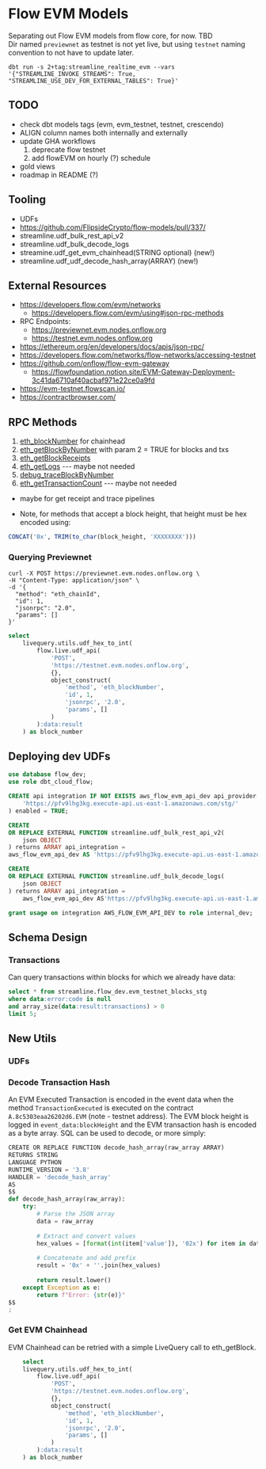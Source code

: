# Flow EVM Models

Separating out Flow EVM models from flow core, for now. TBD  
Dir named `previewnet` as testnet is not yet live, but using `testnet` naming convention to not have to update later.  

```shell
dbt run -s 2+tag:streamline_realtime_evm --vars '{"STREAMLINE_INVOKE_STREAMS": True, "STREAMLINE_USE_DEV_FOR_EXTERNAL_TABLES": True}'
```

## TODO
 - check dbt models tags (evm, evm_testnet, testnet, crescendo)
 - ALIGN column names both internally and externally
 - update GHA workflows
   1. deprecate flow testnet
   1. add flowEVM on hourly (?) schedule
 - gold views
 - roadmap in README (?) 

## Tooling
 - UDFs
  - https://github.com/FlipsideCrypto/flow-models/pull/337/
  - streamline.udf_bulk_rest_api_v2
  - streamline.udf_bulk_decode_logs
  - streamine.udf_get_evm_chainhead(STRING optional) (new!)
  - streamline.udf_udf_decode_hash_array(ARRAY) (new!)

## External Resources

 - https://developers.flow.com/evm/networks
   - https://developers.flow.com/evm/using#json-rpc-methods
  - RPC Endpoints:
    - https://previewnet.evm.nodes.onflow.org
    - https://testnet.evm.nodes.onflow.org
 - https://ethereum.org/en/developers/docs/apis/json-rpc/
 - https://developers.flow.com/networks/flow-networks/accessing-testnet
 - https://github.com/onflow/flow-evm-gateway
    - https://flowfoundation.notion.site/EVM-Gateway-Deployment-3c41da6710af40acbaf971e22ce0a9fd
 - https://evm-testnet.flowscan.io/
 - https://contractbrowser.com/

## RPC Methods
 1. [eth_blockNumber](https://ethereum.org/en/developers/docs/apis/json-rpc/#eth_blocknumber) for chainhead
 1. [eth_getBlockByNumber](https://ethereum.org/en/developers/docs/apis/json-rpc/#eth_getblockbynumber) with param 2 = TRUE for blocks and txs
 1. [eth_getBlockReceipts](https://www.quicknode.com/docs/ethereum/eth_getBlockReceipts)
 1. [eth_getLogs](https://ethereum.org/en/developers/docs/apis/json-rpc/#eth_getlogs) --- maybe not needed
 1. [debug_traceBlockByNumber](https://www.quicknode.com/docs/ethereum/debug_traceBlockByNumber)
 1. [eth_getTransactionCount](https://ethereum.org/en/developers/docs/apis/json-rpc/#eth_gettransactioncount) --- maybe not needed
  - maybe for get receipt and trace pipelines


 - Note, for methods that accept a block height, that height must be hex encoded using:
 ```sql
CONCAT('0x', TRIM(to_char(block_height, 'XXXXXXXX')))
```

### Querying Previewnet
```shell
curl -X POST https://previewnet.evm.nodes.onflow.org \
-H "Content-Type: application/json" \
-d '{
  "method": "eth_chainId",
  "id": 1,
  "jsonrpc": "2.0",
  "params": []
}'
```

```sql
select
    livequery.utils.udf_hex_to_int(
        flow.live.udf_api(
            'POST',
            'https://testnet.evm.nodes.onflow.org',
            {},
            object_construct(
                'method', 'eth_blockNumber',
                'id', 1,
                'jsonrpc', '2.0',
                'params', []
            )
        ):data:result
    ) as block_number
```

## Deploying dev UDFs
```sql
use database flow_dev;
use role dbt_cloud_flow;

CREATE api integration IF NOT EXISTS aws_flow_evm_api_dev api_provider = aws_api_gateway api_aws_role_arn = 'arn:aws:iam::704693948482:role/flow-api-stg-rolesnowflakeudfsAF733095-tPEdygwPC6IV' api_allowed_prefixes = (
    'https://pfv9lhg3kg.execute-api.us-east-1.amazonaws.com/stg/'
) enabled = TRUE;

CREATE
OR REPLACE EXTERNAL FUNCTION streamline.udf_bulk_rest_api_v2(
    json OBJECT
) returns ARRAY api_integration = 
aws_flow_evm_api_dev AS 'https://pfv9lhg3kg.execute-api.us-east-1.amazonaws.com/stg/udf_bulk_rest_api';

CREATE
OR REPLACE EXTERNAL FUNCTION streamline.udf_bulk_decode_logs(
    json OBJECT
) returns ARRAY api_integration =
    aws_flow_evm_api_dev AS'https://pfv9lhg3kg.execute-api.us-east-1.amazonaws.com/stg/bulk_decode_logs';

grant usage on integration AWS_FLOW_EVM_API_DEV to role internal_dev;

```

## Schema Design
### Transactions
Can query transactions within blocks for which we already have data:
```sql
select * from streamline.flow_dev.evm_testnet_blocks_stg
where data:error:code is null
and array_size(data:result:transactions) > 0
limit 5;
```

## New Utils
### UDFs

### Decode Transaction Hash
An EVM Executed Transaction is encoded in the event data when the method `TransactionExecuted` is executed on the contract `A.8c5303eaa26202d6.EVM` (note - testnet address). The EVM block height is logged in `event_data:blockHeight` and the EVM transaction hash is encoded as a byte array. SQL can be used to decode, or more simply:

```python
CREATE OR REPLACE FUNCTION decode_hash_array(raw_array ARRAY)
RETURNS STRING
LANGUAGE PYTHON
RUNTIME_VERSION = '3.8'
HANDLER = 'decode_hash_array'
AS
$$
def decode_hash_array(raw_array):
    try:
        # Parse the JSON array
        data = raw_array
        
        # Extract and convert values
        hex_values = [format(int(item['value']), '02x') for item in data]
        
        # Concatenate and add prefix
        result = '0x' + ''.join(hex_values)
        
        return result.lower()
    except Exception as e:
        return f"Error: {str(e)}"
$$
;
```

### Get EVM Chainhead
EVM Chainhead can be retried with a simple LiveQuery call to eth_getBlock.

```sql
    select
    livequery.utils.udf_hex_to_int(
        flow.live.udf_api(
            'POST',
            'https://testnet.evm.nodes.onflow.org',
            {},
            object_construct(
                'method', 'eth_blockNumber',
                'id', 1,
                'jsonrpc', '2.0',
                'params', []
            )
        ):data:result
    ) as block_number
```
